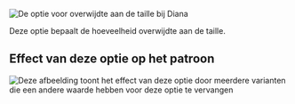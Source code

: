 ![De optie voor overwijdte aan de taille bij Diana](./waistease.svg)

Deze optie bepaalt de hoeveelheid overwijdte aan de taille.

## Effect van deze optie op het patroon

![Deze afbeelding toont het effect van deze optie door meerdere varianten die een andere waarde hebben voor deze optie te vervangen](diana_waistease_sample.svg "Effect van deze optie op het patroon")
